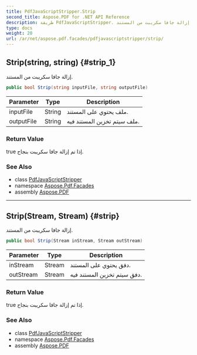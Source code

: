 ```yaml
---
title: PdfJavaScriptStripper.Strip
second_title: Aspose.PDF for .NET API Reference
description: طريقة PdfJavaScriptStripper. إزالة جافا سكريبت من المستند
type: docs
weight: 20
url: /ar/net/aspose.pdf.facades/pdfjavascriptstripper/strip/
---
```

## Strip(string, string) {#strip_1}

إزالة جافا سكريبت من المستند.

```csharp
public bool Strip(string inputFile, string outputFile)
```

| Parameter | Type | Description |
| --- | --- | --- |
| inputFile | String | ملف يحتوي على المستند. |
| outputFile | String | ملف سيتم تخزين المستند فيه. |

### Return Value

true إذا تم إزالة جافا سكريبت بنجاح.

### See Also

* class [PdfJavaScriptStripper](../)
* namespace [Aspose.Pdf.Facades](../../../aspose.pdf.facades/)
* assembly [Aspose.PDF](../../../)

---

## Strip(Stream, Stream) {#strip}

إزالة جافا سكريبت من المستند.

```csharp
public bool Strip(Stream inStream, Stream outStream)
```

| Parameter | Type | Description |
| --- | --- | --- |
| inStream | Stream | دفق يحتوي على المستند. |
| outStream | Stream | دفق سيتم تخزين المستند فيه. |

### Return Value

true إذا تم إزالة جافا سكريبت بنجاح.

### See Also

* class [PdfJavaScriptStripper](../)
* namespace [Aspose.Pdf.Facades](../../../aspose.pdf.facades/)
* assembly [Aspose.PDF](../../../)